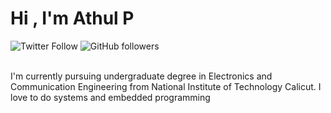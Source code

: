 # Hi , I'm Athul P
![Twitter Follow](https://img.shields.io/twitter/follow/athulp_?style=social) ![GitHub followers](https://img.shields.io/github/followers/athulp01?style=social)

\
I'm currently pursuing undergraduate degree in Electronics and Communication Engineering from National Institute of Technology Calicut. I love to do systems and embedded programming
